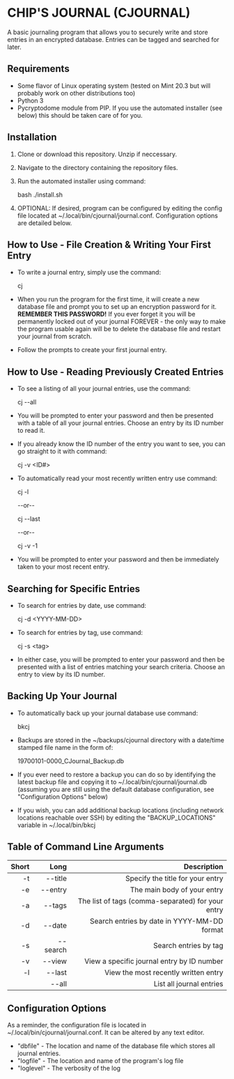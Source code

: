# CHIP'S JOURNAL (CJOURNAL)

A basic journaling program that allows you to securely write and store entries in an encrypted database. Entries can be tagged and searched for later.

## Requirements
- Some flavor of Linux operating system (tested on Mint 20.3 but will probably work on other distributions too)
- Python 3
- Pycryptodome module from PIP. If you use the automated installer (see below) this should be taken care of for you. 

## Installation
1. Clone or download this repository. Unzip if neccessary.
2. Navigate to the directory containing the repository files. 
3. Run the automated installer using command:

    bash ./install.sh

4. OPTIONAL: If desired, program can be configured by editing the config file located at ~/.local/bin/cjournal/journal.conf. Configuration options are detailed below.

## How to Use - File Creation & Writing Your First Entry
- To write a journal entry, simply use the command:

    cj

- When you run the program for the first time, it will create a new database file and prompt you to set up an encryption password for it. **REMEMBER THIS PASSWORD!** If you ever forget it you will be permanently locked out of your journal FOREVER - the only way to make the program usable again will be to delete the database file and restart your journal from scratch. 
- Follow the prompts to create your first journal entry. 

## How to Use - Reading Previously Created Entries
- To see a listing of all your journal entries, use the command:

    cj --all

- You will be prompted to enter your password and then be presented with a table of all your journal entries. Choose an entry by its ID number to read it. 

- If you already know the ID number of the entry you want to see, you can go straight to it with command:

    cj -v <ID#>

- To automatically read your most recently written entry use command:

    cj -l 

    --or--

    cj --last

    --or--

    cj -v -1

- You will be prompted to enter your password and then be immediately taken to your most recent entry. 

## Searching for Specific Entries
- To search for entries by date, use command:

    cj -d \<YYYY-MM-DD>

- To search for entries by tag, use command:

    cj -s \<tag>

- In either case, you will be prompted to enter your password and then be presented with a list of entries matching your search criteria. Choose an entry to view by its ID number. 

## Backing Up Your Journal
- To automatically back up your journal database use command:

  bkcj

- Backups are stored in the ~/backups/cjournal directory with a date/time stamped file name in the form of:

    19700101-0000_CJournal_Backup.db

- If you ever need to restore a backup you can do so by identifying the latest backup file and copying it to ~/.local/bin/cjournal/journal.db (assuming you are still using the default database configuration, see "Configuration Options" below)
- If you wish, you can add additional backup locations (including network locations reachable over SSH) by editing the "BACKUP_LOCATIONS" variable in ~/.local/bin/bkcj

## Table of Command Line Arguments
| Short |     Long |                                       Description |
|   --: |     ---: |                                              ---: |
|    -t |  --title |                  Specify the title for your entry |
|    -e |  --entry |                       The main body of your entry |
|    -a |   --tags | The list of tags (comma-separated) for your entry |
|    -d |   --date |       Search entries by date in YYYY-MM-DD format |     
|    -s | --search |                             Search entries by tag |
|    -v |   --view |        View a specific journal entry by ID number |
|    -l |   --last |              View the most recently written entry |
|       |    --all |                          List all journal entries | 

## Configuration Options
As a reminder, the configuration file is located in ~/.local/bin/cjournal/journal.conf. It can be altered by any text editor. 

- "dbfile" - The location and name of the database file which stores all journal entries.
- "logfile" - The location and name of the program's log file
- "loglevel" - The verbosity of the log